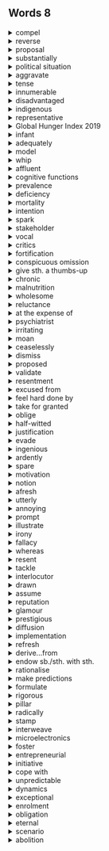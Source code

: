 ## Words 8

<details>
    <summary>compel</summary>
    v.强迫，迫使
</details>

<details>
    <summary>reverse</summary>
    adj.反面的	v.反转，颠倒
</details>

<details>
    <summary>proposal</summary>
    n.提案，提议
</details>

<details>
    <summary>substantially</summary>
    adv.非常，大大地
</details>

<details>
    <summary>political situation</summary>
    政治局势
</details>

<details>
    <summary>aggravate</summary>
    v.使严重，使恶化
</details>

<details>
    <summary>tense</summary>
    adj.令人紧张的
</details>

<details>
    <summary>innumerable</summary>
    adj.很多的，多得数不清的
</details>

<details>
    <summary>disadvantaged</summary>
    adj.弱势的，社会地位的
</details>

<details>
    <summary>indigenous</summary>
    adj.土生土长的，本地的
</details>

<details>
    <summary>representative</summary>
    n.代表，继任者，议员	adj.典型的，有代表性的
</details>

<details>
    <summary>Global Hunger Index 2019</summary>
    2019年全球饥饿指数
</details>

<details>
    <summary>infant</summary>
    n.婴儿
</details>

<details>
    <summary>adequately</summary>
    adv.充分地，足够地
</details>

<details>
    <summary>model</summary>
    v.效仿
</details>

<details>
    <summary>whip</summary>
    n.鞭子
</details>

<details>
    <summary>affluent</summary>
    adj.富足的
</details>

<details>
    <summary>cognitive functions</summary>
    认知功能
</details>

<details>
    <summary>prevalence</summary>
    n.普遍，盛行
</details>

<details>
    <summary>deficiency</summary>
    n.不足，缺乏
</details>

<details>
    <summary>mortality</summary>
    n.死亡率
</details>

<details>
    <summary>intention</summary>
    n.意图，打算
</details>

<details>
    <summary>spark</summary>
    v.发动，触发
</details>

<details>
    <summary>stakeholder</summary>
    n.参与人，有权益关系者
</details>

<details>
    <summary>vocal</summary>
    adj.直言不讳的
</details>

<details>
    <summary>critics</summary>
    n.批评家
</details>

<details>
    <summary>fortification</summary>
    n.强化，加强
</details>

<details>
    <summary>conspicuous omission</summary>
    明显的遗漏
</details>

<details>
    <summary>give sth. a thumbs-up</summary>
    赞同某事（给某事翘拇指）
</details>

<details>
    <summary>chronic</summary>
    adj.慢性的，长期的
</details>

<details>
    <summary>malnutrition</summary>
    n.营养不良
</details>

<details>
    <summary>wholesome</summary>
    adj.有益健康的
</details>

<details>
    <summary>reluctance</summary>
    n.不情愿，勉强
</details>

<details>
    <summary>at the expense of</summary>
    以……为代价
</details>

<details>
    <summary>psychiatrist</summary>
    n.精神科医生
</details>

<details>
    <summary>irritating</summary>
    adj.令人恼火的
</details>

<details>
    <summary>moan</summary>
    v.抱怨
</details>

<details>
    <summary>ceaselessly</summary>
    adv.不停地，不断地
</details>

<details>
    <summary>dismiss</summary>
    v.拒绝考虑，否定
</details>

<details>
    <summary>proposed</summary>
    adj.被提议的，被推荐的
</details>

<details>
    <summary>validate</summary>
    v.证实
</details>

<details>
    <summary>resentment</summary>
    n.愤恨，不满
</details>

<details>
    <summary>excused from</summary>
    允许……免去
</details>

<details>
    <summary>feel hard done by</summary>
    觉得受到不公平对待
</details>

<details>
    <summary>take for granted</summary>
    认为……理所当然
</details>

<details>
    <summary>oblige</summary>
    v.强迫，迫使
</details>

<details>
    <summary>half-witted</summary>
    adj.愚笨的
</details>

<details>
    <summary>justification</summary>
    n.正当理由
</details>

<details>
    <summary>evade</summary>
    v.逃避
</details>

<details>
    <summary>ingenious</summary>
    adj.精妙的，巧妙的
</details>

<details>
    <summary>ardently</summary>
    adv.热心地，热切地
</details>

<details>
    <summary>spare</summary>
    v.抽出，离开
</details>

<details>
    <summary>motivation</summary>
    n.动机
</details>

<details>
    <summary>notion</summary>
    n.概念，观念
</details>

<details>
    <summary>afresh</summary>
    adv.重新
</details>

<details>
    <summary>utterly</summary>
    adv.完全，彻底地
</details>

<details>
    <summary>annoying</summary>
    adj.恼火的
</details>

<details>
    <summary>prompt</summary>
    v.促使，激励
</details>

<details>
    <summary>illustrate</summary>
    v.说明
</details>

<details>
    <summary>irony</summary>
    n.讽刺
</details>

<details>
    <summary>fallacy</summary>
    n.谬误
</details>

<details>
    <summary>whereas</summary>
    adv.然而
</details>

<details>
    <summary>resent</summary>
    v.对……感到愤怒
</details>

<details>
    <summary>tackle</summary>
    v.处理	n.用具
</details>

<details>
    <summary>interlocutor</summary>
    n.参加谈话的人
</details>

<details>
    <summary>drawn</summary>
    adj.疲惫的
</details>

<details>
    <summary>assume</summary>
    v.承担（责任），假定，假设
</details>

<details>
    <summary>reputation</summary>
    n.名誉，名声
</details>

<details>
    <summary>glamour</summary>
    n.吸引力，魅力，诱惑力
</details>

<details>
    <summary>prestigious</summary>
    adj.有威望的，名誉高的
</details>

<details>
    <summary>diffusion</summary>
    n.传播
</details>

<details>
    <summary>implementation</summary>
    n.实施
</details>

<details>
    <summary>refresh</summary>
    n.更新，刷新
</details>

<details>
    <summary>derive...from</summary>
    从……中得到，获得
</details>

<details>
    <summary>endow sb./sth. with sth.</summary>
    赋予某人/某物以……
</details>

<details>
    <summary>rationalise</summary>
    v.对……进行理性的解释
</details>

<details>
    <summary>make predictions</summary>
    做出预测
</details>

<details>
    <summary>formulate</summary>
    v.规划，制订
</details>

<details>
    <summary>rigorous</summary>
    adj.严格的，缜密的，精确的
</details>

<details>
    <summary>pillar</summary>
    n.核心，基础，支柱
</details>

<details>
    <summary>radically</summary>
    adv.彻底地，根本地
</details>

<details>
    <summary>stamp</summary>
    n.印记
</details>

<details>
    <summary>interweave</summary>
    v.交织在一起
</details>

<details>
    <summary>microelectronics</summary>
    n.微电子学
</details>

<details>
    <summary>foster</summary>
    v.促进，助长
</details>

<details>
    <summary>entrepreneurial</summary>
    adj.具有企业家素质的，有企业家精神的
</details>

<details>
    <summary>initiative</summary>
    n.主动性
</details>

<details>
    <summary>cope with</summary>
    处理
</details>

<details>
    <summary>unpredictable</summary>
    adj.不可预测的
</details>

<details>
    <summary>dynamics</summary>
    n.相互作用的方式，动态
</details>

<details>
    <summary>exceptional</summary>
    adj.特别的，罕见的
</details>

<details>
    <summary>enrolment</summary>
    n.入学（人数）
</details>

<details>
    <summary>obligation</summary>
    n.责任，义务
</details>

<details>
    <summary>eternal</summary>
    adj.永久的
</details>

<details>
    <summary>scenario</summary>
    n.可能出现的情况
</details>

<details>
    <summary>abolition</summary>
    n.废除，废止
</details>

